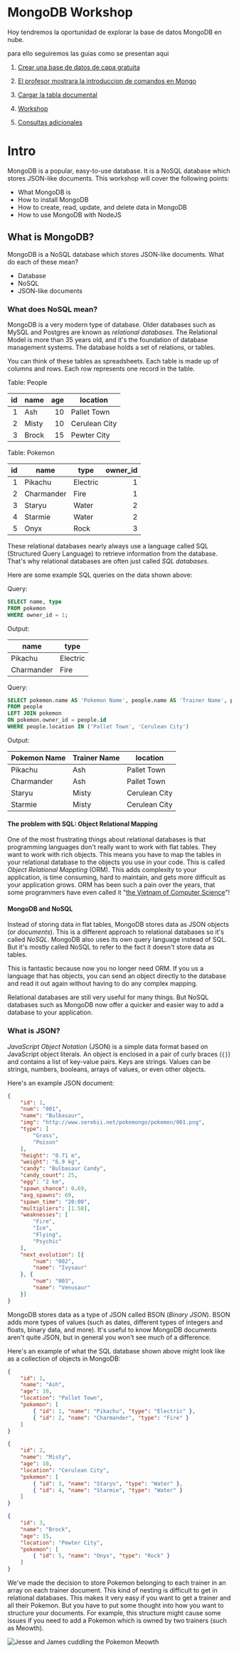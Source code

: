 # MongoDB  Workshop
Hoy tendremos la oportunidad de explorar la base de datos MongoDB en nube.

para ello seguiremos las guias como se presentan aqui



1. [Crear una base de datos de capa gratuita](create-mongo-db.md)

2. [El profesor mostrara la introduccion de comandos en Mongo](command-intro.md)

3. [Cargar la tabla documental](mongo-import.md)

4. [Workshop](workshop.md)

5. [Consultas adicionales](consultas-adicionales.md)





#  Intro

MongoDB is a popular, easy-to-use database. It is a NoSQL database which stores JSON-like documents. This workshop will cover the following points:

- What MongoDB is
- How to install MongoDB
- How to create, read, update, and delete data in MongoDB
- How to use MongoDB with NodeJS


## What is MongoDB?

MongoDB is a NoSQL database which stores JSON-like documents. What do each of these mean?

- Database
- NoSQL
- JSON-like documents

### What does NoSQL mean?

MongoDB is a very modern type of database. Older databases such as MySQL and Postgres are known as _relational databases_. The Relational Model is more than 35 years old, and it's the foundation of database management systems. The database holds a set of relations, or tables.

You can think of these tables as spreadsheets. Each table is made up of columns and rows. Each row represents one record in the table.

Table: People

| id | name    | age | location      |
|---:|---------|----:|---------------|
| 1  | Ash     | 10  | Pallet Town   |
| 2  | Misty   | 10  | Cerulean City |
| 3  | Brock   | 15  | Pewter City   |

Table: Pokemon

| id | name       | type     | owner_id |
|---:|------------|----------|---------:|
| 1  | Pikachu    | Electric | 1        |
| 2  | Charmander | Fire     | 1        |
| 3  | Staryu     | Water    | 2        |
| 4  | Starmie    | Water    | 2        |
| 5  | Onyx       | Rock     | 3        |

These relational databases nearly always use a language called SQL (Structured Query Language) to retrieve information from the database. That's why relational databases are often just called _SQL databases_.

Here are some example SQL queries on the data shown above:

Query:

```sql
SELECT name, type
FROM pokemon
WHERE owner_id = 1;
```

Output:

|       name |     type |
|------------|----------|
|    Pikachu | Electric |
| Charmander |     Fire |

Query:

```sql
SELECT pokemon.name AS 'Pokemon Name', people.name AS 'Trainer Name', people.location
FROM people
LEFT JOIN pokemon
ON pokemon.owner_id = people.id
WHERE people.location IN ('Pallet Town', 'Cerulean City')
```

Output:

| Pokemon Name | Trainer Name |      location |
|--------------|--------------|---------------|
|      Pikachu |          Ash |   Pallet Town |
|   Charmander |          Ash |   Pallet Town |
|       Staryu |        Misty | Cerulean City |
|      Starmie |        Misty | Cerulean City |


#### The problem with SQL: Object Relational Mapping

One of the most frustrating things about relational databases is that programming languages don't really want to work with flat tables. They want to work with rich objects. This means you have to map the tables in your relational database to the objects you use in your code. This is called _Object Relational Mappting_ (ORM). This adds complexity to your application, is time consuming, hard to maintain, and gets more difficult as your application grows. ORM has been such a pain over the years, that some programmers have even called it "[the Vietnam of Computer Science](https://blog.codinghorror.com/object-relational-mapping-is-the-vietnam-of-computer-science/)"!


#### MongoDB and NoSQL

Instead of storing data in flat tables, MongoDB stores data as JSON objects (or _documents_). This is a different approach to relational databases so it's called _NoSQL_. MongoDB also uses its own query language instead of SQL. But it's mostly called NoSQL to refer to the fact it doesn't store data as tables.

This is fantastic because now you no longer need ORM. If you us a language that has objects, you can send an object directly to the database and read it out again without having to do any complex mapping.

Relational databases are still very useful for many things. But NoSQL databases such as MongoDB now offer a quicker and easier way to add a database to your application.


### What is JSON?

_JavaScript Object Notation_ (JSON) is a simple data format based on JavaScript object literals. An object is enclosed in a pair of curly braces (`{}`) and contains a list of key-value pairs. Keys are strings. Values can be strings, numbers, booleans, arrays of values, or even other objects.
	
Here's an example JSON document:

```JSON
{
	"id": 1,
	"num": "001",
	"name": "Bulbasaur",
	"img": "http://www.serebii.net/pokemongo/pokemon/001.png",
	"type": [
		"Grass",
		"Poison"
	],
	"height": "0.71 m",
	"weight": "6.9 kg",
	"candy": "Bulbasaur Candy",
	"candy_count": 25,
	"egg": "2 km",
	"spawn_chance": 0.69,
	"avg_spawns": 69,
	"spawn_time": "20:00",
	"multipliers": [1.58],
	"weaknesses": [
		"Fire",
		"Ice",
		"Flying",
		"Psychic"
	],
	"next_evolution": [{
		"num": "002",
		"name": "Ivysaur"
	}, {
		"num": "003",
		"name": "Venusaur"
	}]
}
```

MongoDB stores data as a type of JSON called BSON (_Binary JSON_). BSON adds more types of values (such as dates, different types of integers and floats, binary data, and more). It's useful to know MongoDB documents aren't quite JSON, but in general you won't see much of a difference.

Here's an example of what the SQL database shown above might look like as a collection of objects in MongoDB:

```JSON
{
	"id": 1,
	"name": "Ash",
	"age": 10,
	"location": "Pallet Town",
	"pokemon": [
		{ "id": 1, "name": "Pikachu", "type": "Electric" },
		{ "id": 2, "name": "Charmander", "type": "Fire" }
	]
}

{
	"id": 2,
	"name": "Misty",
	"age": 10,
	"location": "Cerulean City",
	"pokemon": [
		{ "id": 3, "name": "Staryu", "type": "Water" },
		{ "id": 4, "name": "Starmie", "type": "Water" }
	]
}

{
	"id": 3,
	"name": "Brock",
	"age": 15,
	"location": "Pewter City",
	"pokemon": [
		{ "id": 5, "name": "Onyx", "type": "Rock" }
	]
}
```

We've made the decision to store Pokemon belonging to each trainer in an array on each trainer document. This kind of nesting is difficult to get in relational databases. This makes it very easy if you want to get a trainer and all their Pokemon. But you have to put some thought into how you want to structure your documents. For example, this structure might cause some issues if you need to add a Pokemon which is owned by two trainers (such as Meowth).

![Jesse and James cuddling the Pokemon Meowth](./meowth.gif)


